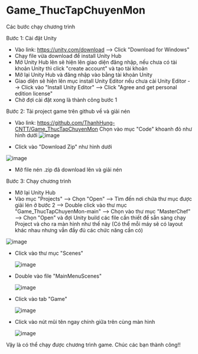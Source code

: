 # Game_ThucTapChuyenMon

Các bước chạy chương trình

Bước 1: Cài đặt Unity
  + Vào link: https://unity.com/download  --> Click "Download for Windows"
  + Chạy file vừa download để install Unity Hub
  + Mở Unity Hub lên sẽ hiện lên giao diện đăng nhập, nếu chưa có tài khoản Unity thì click "create account" và tạo tài khoản
  + Mở lại Unity Hub và đăng nhập vào bằng tài khoản Unity
  + Giao diện sẽ hiện lên mục install Unity Editor nếu chưa cài Unity Editor --> Click vào "Install Unity Editor" --> Click "Agree and get personal edition license"
  + Chờ đợi cài đặt xong là thành công bước 1

Bước 2: Tải project game trên github về và giải nén
  + Vào link: https://github.com/ThanhHung-CNTT/Game_ThucTapChuyenMon
     Chọn vào mục "Code" khoanh đỏ như hình dưới
    ![image](https://github.com/ThanhHung-CNTT/Game_ThucTapChuyenMon/assets/72698847/d73cc90f-4646-4980-8662-6ef03b837347)




  + Click vào "Download Zip" như hình dưới

    
   ![image](https://github.com/ThanhHung-CNTT/Game_ThucTapChuyenMon/assets/72698847/a2f00a14-791e-46ed-96e7-448fc31c65a6)

  + Mở file nén .zip đã download lên và giải nén

Bước 3: Chạy chương trình
  + Mở lại Unity Hub
  + Vào mục "Projects" --> Chọn "Open" --> Tìm đến nơi chứa thư mục được giải lén ở bước 2 --> Double click vào thư mục
"Game_ThucTapChuyenMon-main" --> Chọn vào thư mục "MasterChef"  --> Chọn "Open" và đợi Unity build các file cần thiết để sẵn sàng chạy Project và cho ra màn hình như thế này (Có thể mỗi máy sẽ có layout khác nhau nhưng vẫn đầy đủ các chức năng cần có)

![image](https://github.com/ThanhHung-CNTT/Game_ThucTapChuyenMon/assets/72698847/dda89b06-21d7-4f5e-972f-f8a314dcb9ae)

  + Click vào thư mục "Scenes"

    ![image](https://github.com/ThanhHung-CNTT/Game_ThucTapChuyenMon/assets/72698847/51e9e2f1-6d43-462d-a142-4aaa0c915d39)

  + Double vào file "MainMenuScenes"

    ![image](https://github.com/ThanhHung-CNTT/Game_ThucTapChuyenMon/assets/72698847/3c9c7d66-8d56-455f-b134-cf3e7b05afcf)

  + Click vào tab "Game"

    ![image](https://github.com/ThanhHung-CNTT/Game_ThucTapChuyenMon/assets/72698847/10576e2e-820c-4aa1-a227-c26791a03b83)

  + Click vào nút mũi tên ngay chính giữa trên cùng màn hình

    ![image](https://github.com/ThanhHung-CNTT/Game_ThucTapChuyenMon/assets/72698847/3e8b5a13-e22e-47d5-91b2-2a5fab417981)

Vậy là có thể chạy được chương trình game. Chúc các bạn thành công!!

